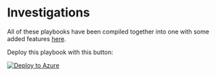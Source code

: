 # Investigations

All of these playbooks have been compiled together into one with some added features [here](https://github.com/JakeD-5Q/CustomPlaybooks/tree/main/Initiate-MDEInvestigation).

Deploy this playbook with this button:

[![Deploy to Azure](https://aka.ms/deploytoazurebutton)](https://portal.azure.com/#create/Microsoft.Template/uri/https%3A%2F%2Fraw.githubusercontent.com%2FJakeD-5Q%2FCustomPlaybooks%2Fmain%2FInitiate-MDEInvestigation%2Fazuredeploy.json)

